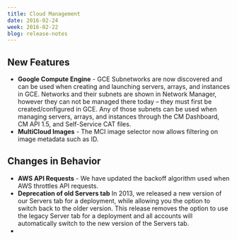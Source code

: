 ```yaml
---
title: Cloud Management
date: 2016-02-24
week: 2016-02-22
blog: release-notes
---
```


## New Features

* **Google Compute Engine** - GCE Subnetworks are now discovered and can be used when creating and launching servers, arrays, and instances in GCE. Networks and their subnets are shown in Network Manager, however they can not be managed there today – they must first be created/configured in GCE. Any of those subnets can be used when managing servers, arrays, and instances through the CM Dashboard, CM API 1.5, and Self-Service CAT files.
* **MultiCloud Images** - The MCI image selector now allows filtering on image metadata such as ID.

## Changes in Behavior

* **AWS API Requests** - We have updated the backoff algorithm used when AWS throttles API requests.
* **Deprecation of old Servers tab** In 2013, we released a new version of our Servers tab for a deployment, while allowing you the option to switch back to the older version. This release removes the option to use the legacy Server tab for a deployment and all accounts will automatically switch to the new version of the Servers tab.
*

